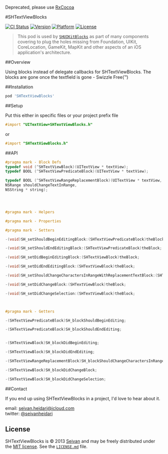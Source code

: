 Deprecated, please use [RxCocoa](https://github.com/ReactiveX/RxSwift) 

#SHTextViewBlocks

[![CI Status](https://img.shields.io/travis/seivan/SHTextViewBlocks.svg?style=flat)](https://travis-ci.org/seivan/SHTextViewBlocks)
[![Version](https://img.shields.io/cocoapods/v/SHTextViewBlocks.svg?style=flat)](http://cocoadocs.org/docsets/SHTextViewBlocks)
[![Platform](https://img.shields.io/cocoapods/p/SHTextViewBlocks.svg?style=flat)](http://cocoadocs.org/docsets/SHTextViewBlocks)
[![License](https://img.shields.io/cocoapods/l/SHTextViewBlocks.svg?style=flat)](http://cocoadocs.org/docsets/SHTextViewBlocks)

> This pod is used by [`SHUIKitBlocks`](https://github.com/seivan/SHUIKitBlocks) as part of many components covering to plug the holes missing from Foundation, UIKit, CoreLocation, GameKit, MapKit and other aspects of an iOS application's architecture.

##Overview

Using blocks instead of delegate callbacks for SHTextViewBlocks. The blocks are gone once the textfield is gone - Swizzle Free(™)

##Installation

```ruby
pod 'SHTextViewBlocks'
```

##Setup

Put this either in specific files or your project prefix file
```objective-c
#import "UITextView+SHTextViewBlocks.h"
```
or
```objective-c
#import "SHTextViewBlocks.h"
```

##API

```objective-c
#pragma mark - Block Defs
typedef void (^SHTextViewBlock)(UITextView * textView);
typedef BOOL (^SHTextViewPredicateBlock)(UITextView * textView);

typedef BOOL (^SHTextViewRangeReplacementBlock)(UITextView * textView,
NSRange shouldChangeTextInRange,
NSString * string);




#pragma mark - Helpers

#pragma mark - Properties

#pragma mark - Setters

-(void)SH_setShouldBeginEditingBlock:(SHTextViewPredicateBlock)theBlock;

-(void)SH_setShouldEndEditingBlock:(SHTextViewPredicateBlock)theBlock;

-(void)SH_setDidBeginEditingBlock:(SHTextViewBlock)theBlock;

-(void)SH_setDidEndEditingBlock:(SHTextViewBlock)theBlock;

-(void)SH_setShouldChangeCharactersInRangeWithReplacementTextBlock:(SHTextViewRangeReplacementBlock)theBlock;

-(void)SH_setDidChangeBlock:(SHTextViewBlock)theBlock;

-(void)SH_setDidChangeSelection:(SHTextViewBlock)theBlock;



#pragma mark - Getters

-(SHTextViewPredicateBlock)SH_blockShouldBeginEditing;

-(SHTextViewPredicateBlock)SH_blockShouldEndEditing;


-(SHTextViewBlock)SH_blockDidBeginEditing;

-(SHTextViewBlock)SH_blockDidEndEditing;

-(SHTextViewRangeReplacementBlock)SH_blockShouldChangeCharactersInRangeWithReplacementText;

-(SHTextViewBlock)SH_blockDidChangeBlock;

-(SHTextViewBlock)SH_blockDidChangeSelection;


```


##Contact


If you end up using SHTextViewBlocks in a project, I'd love to hear about it.

email: [seivan.heidari@icloud.com](mailto:seivan.heidari@icloud.com)  
twitter: [@seivanheidari](https://twitter.com/seivanheidari)

## License

SHTextViewBlocks is © 2013 [Seivan](http://www.github.com/seivan) and may be freely
distributed under the [MIT license](http://opensource.org/licenses/MIT).
See the [`LICENSE.md`](https://github.com/seivan/SHTextViewBlocks/blob/master/LICENSE.md) file.
